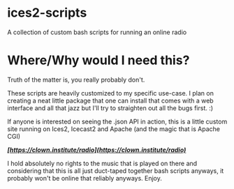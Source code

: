 # ices2-scripts
A collection of custom bash scripts for running an online radio 

# Where/Why would I need this?
Truth of the matter is, you really probably don't. 

These scripts are heavily customized to my specific use-case.  I plan on creating a neat little package that one can install that comes with a web interface and all that jazz but I'll try to straighten out all the bugs first. :)

If anyone is interested on seeing the .json API in action, this is a little custom site running on Ices2, Icecast2 and Apache (and the magic that is Apache CGI)

<b><i>[https://clown.institute/radio](https://clown.institute/radio)</b></i>


I hold absolutely no rights to the music that is played on there and considering that this is all just duct-taped together bash scripts anyways, it probably won't be online that reliably anyways.  Enjoy. 
